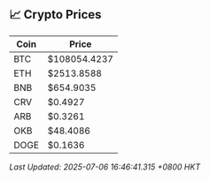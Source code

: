 ## 📈 Crypto Prices

| Coin | Price |
| ---- | ----- |
| BTC | $108054.4237 |
| ETH | $2513.8588 |
| BNB | $654.9035 |
| CRV | $0.4927 |
| ARB | $0.3261 |
| OKB | $48.4086 |
| DOGE | $0.1636 |

_Last Updated: 2025-07-06 16:46:41.315 +0800 HKT_
